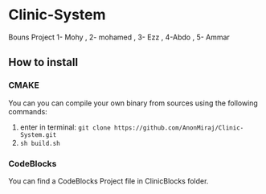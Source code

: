 # Clinic-System
Bouns Project 
1- Mohy , 2- mohamed , 3- Ezz , 4-Abdo , 5- Ammar

## How to install
### CMAKE

You can you can compile your own binary from sources using the following commands:

1. enter in terminal: `git clone https://github.com/AnonMiraj/Clinic-System.git`
2. `sh build.sh`


### CodeBlocks
You can find a CodeBlocks Project file in ClinicBlocks folder.
